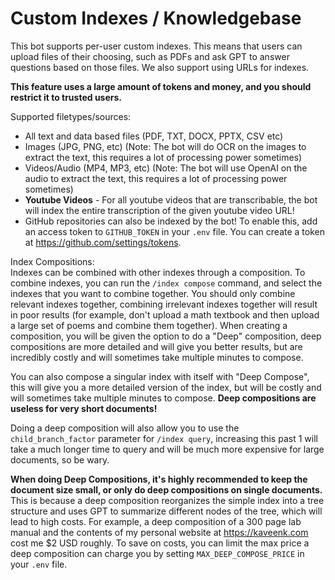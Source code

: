 # Custom Indexes / Knowledgebase  
This bot supports per-user custom indexes. This means that users can upload files of their choosing, such as PDFs and ask GPT to answer questions based on those files. We also support using URLs for indexes.  
  
**This feature uses a large amount of tokens and money, and you should restrict it to trusted users.**  
  
Supported filetypes/sources:  
- All text and data based files (PDF, TXT, DOCX, PPTX, CSV etc)  
- Images (JPG, PNG, etc) (Note: The bot will do OCR on the images to extract the text, this requires a lot of processing power sometimes)  
- Videos/Audio (MP4, MP3, etc) (Note: The bot will use OpenAI on the audio to extract the text, this requires a lot of processing power sometimes)  
- **Youtube Videos** - For all youtube videos that are transcribable, the bot will index the entire transcription of the given youtube video URL!
- GitHub repositories can also be indexed by the bot! To enable this, add an access token to `GITHUB_TOKEN` in your `.env` file. You can create a token at https://github.com/settings/tokens. 
  
Index Compositions:  
Indexes can be combined with other indexes through a composition. To combine indexes, you can run the `/index compose` command, and select the indexes that you want to combine together. You should only combine relevant indexes together, combining irrelevant indexes together will result in poor results (for example, don't upload a math textbook and then upload a large set of poems and combine them together). When creating a composition, you will be given the option to do a "Deep" composition, deep compositions are more detailed and will give you better results, but are incredibly costly and will sometimes take multiple minutes to compose.  
  
You can also compose a singular index with itself with "Deep Compose", this will give you a more detailed version of the index, but will be costly and will sometimes take multiple minutes to compose. **Deep compositions are useless for very short documents!**  

Doing a deep composition will also allow you to use the `child_branch_factor` parameter for `/index query`, increasing this past 1 will take a much longer time to query and will be much more expensive for large documents, so be wary.

**When doing Deep Compositions, it's highly recommended to keep the document size small, or only do deep compositions on single documents.** This is because a deep composition reorganizes the simple index into a tree structure and uses GPT to summarize different nodes of the tree, which will lead to high costs. For example, a deep composition of a 300 page lab manual and the contents of my personal website at https://kaveenk.com cost me $2 USD roughly. To save on costs, you can limit the max price a deep composition can charge you by setting `MAX_DEEP_COMPOSE_PRICE` in your `.env` file.
